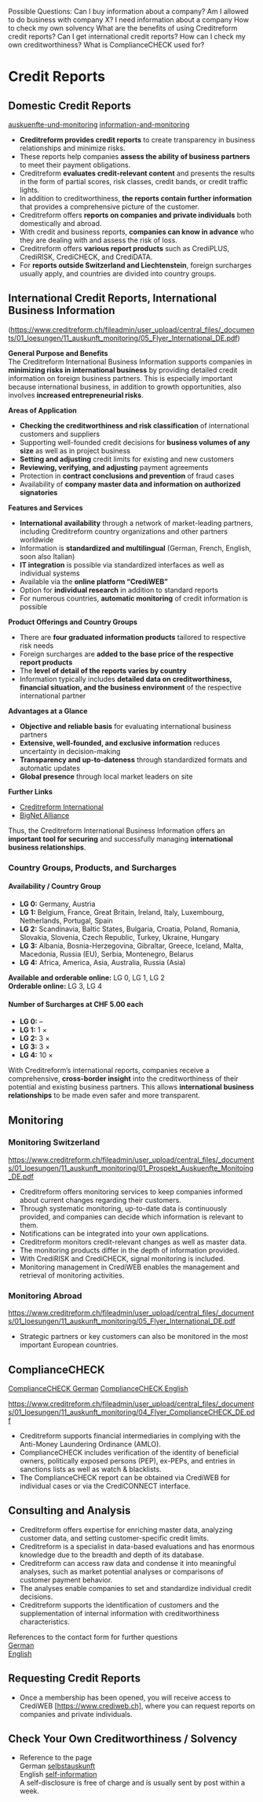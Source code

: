 Possible Questions:
Can I buy information about a company?
Am I allowed to do business with company X?
I need information about a company
How to check my own solvency
What are the benefits of using Creditreform credit reports?
Can I get international credit reports?
How can I check my own creditworthiness?
What is ComplianceCHECK used for?

# Credit Reports

## Domestic Credit Reports
[auskuenfte-und-monitoring](https://www.creditreform.ch/loesungen/auskuenfte-und-monitoring)
[information-and-monitoring](https://www.creditreform.ch/en/solutions/information-and-monitoring)
- **Creditreform provides credit reports** to create transparency in business relationships and minimize risks.
- These reports help companies **assess the ability of business partners** to meet their payment obligations.
- Creditreform **evaluates credit-relevant content** and presents the results in the form of partial scores, risk classes, credit bands, or credit traffic lights.
- In addition to creditworthiness, **the reports contain further information** that provides a comprehensive picture of the customer.
- Creditreform offers **reports on companies and private individuals** both domestically and abroad.
- With credit and business reports, **companies can know in advance** who they are dealing with and assess the risk of loss.
- Creditreform offers **various report products** such as CrediPLUS, CrediRISK, CrediCHECK, and CrediDATA.
- For **reports outside Switzerland and Liechtenstein**, foreign surcharges usually apply, and countries are divided into country groups.

## International Credit Reports, International Business Information
(https://www.creditreform.ch/fileadmin/user_upload/central_files/_documents/01_loesungen/11_auskunft_monitoring/05_Flyer_International_DE.pdf)

**General Purpose and Benefits**  
The Creditreform International Business Information supports companies in **minimizing risks in international business** by providing detailed credit information on foreign business partners. This is especially important because international business, in addition to growth opportunities, also involves **increased entrepreneurial risks**.

**Areas of Application**  
- **Checking the creditworthiness and risk classification** of international customers and suppliers
- Supporting well-founded credit decisions for **business volumes of any size** as well as in project business
- **Setting and adjusting** credit limits for existing and new customers
- **Reviewing, verifying, and adjusting** payment agreements
- Protection in **contract conclusions and prevention** of fraud cases
- Availability of **company master data and information on authorized signatories**

**Features and Services**  
- **International availability** through a network of market-leading partners, including Creditreform country organizations and other partners worldwide
- Information is **standardized and multilingual** (German, French, English, soon also Italian)
- **IT integration** is possible via standardized interfaces as well as individual systems
- Available via the **online platform “CrediWEB”**
- Option for **individual research** in addition to standard reports
- For numerous countries, **automatic monitoring** of credit information is possible

**Product Offerings and Country Groups**  
- There are **four graduated information products** tailored to respective risk needs
- Foreign surcharges are **added to the base price of the respective report products**
- The **level of detail of the reports varies by country**
- Information typically includes **detailed data on creditworthiness, financial situation, and the business environment** of the respective international partner

**Advantages at a Glance**  
- **Objective and reliable basis** for evaluating international business partners
- **Extensive, well-founded, and exclusive information** reduces uncertainty in decision-making
- **Transparency and up-to-dateness** through standardized formats and automatic updates
- **Global presence** through local market leaders on site

**Further Links**  
- [Creditreform International](http://www.creditreform.com/)
- [BigNet Alliance](http://www.bignetalliance.com/)

Thus, the Creditreform International Business Information offers an **important tool for securing** and successfully managing **international business relationships**.

### Country Groups, Products, and Surcharges

#### Availability / Country Group

- **LG 0:** Germany, Austria
- **LG 1:** Belgium, France, Great Britain, Ireland, Italy, Luxembourg, Netherlands, Portugal, Spain
- **LG 2:** Scandinavia, Baltic States, Bulgaria, Croatia, Poland, Romania, Slovakia, Slovenia, Czech Republic, Turkey, Ukraine, Hungary
- **LG 3:** Albania, Bosnia-Herzegovina, Gibraltar, Greece, Iceland, Malta, Macedonia, Russia (EU), Serbia, Montenegro, Belarus
- **LG 4:** Africa, America, Asia, Australia, Russia (Asia)

**Available and orderable online:** LG 0, LG 1, LG 2  
**Orderable online:** LG 3, LG 4  

#### Number of Surcharges at CHF 5.00 each

- **LG 0:** –
- **LG 1:** 1 ×
- **LG 2:** 3 ×
- **LG 3:** 3 ×
- **LG 4:** 10 ×

With Creditreform’s international reports, companies receive a comprehensive, **cross-border insight** into the creditworthiness of their potential and existing business partners. This allows **international business relationships** to be made even safer and more transparent.

## Monitoring

### Monitoring Switzerland
https://www.creditreform.ch/fileadmin/user_upload/central_files/_documents/01_loesungen/11_auskunft_monitoring/01_Prospekt_Auskuenfte_Monitoing_DE.pdf
- Creditreform offers monitoring services to keep companies informed about current changes regarding their customers.
- Through systematic monitoring, up-to-date data is continuously provided, and companies can decide which information is relevant to them.
- Notifications can be integrated into your own applications.
- Creditreform monitors credit-relevant changes as well as master data.
- The monitoring products differ in the depth of information provided.
- With CrediRISK and CrediCHECK, signal monitoring is included.
- Monitoring management in CrediWEB enables the management and retrieval of monitoring activities.

### Monitoring Abroad
https://www.creditreform.ch/fileadmin/user_upload/central_files/_documents/01_loesungen/11_auskunft_monitoring/05_Flyer_International_DE.pdf
- Strategic partners or key customers can also be monitored in the most important European countries.

## ComplianceCHECK
[ComplianceCHECK German](https://www.creditreform.ch/loesungen/know-your-customer)
[ComplianceCHECK English](https://www.creditreform.ch/en/solutions/know-your-customer)

https://www.creditreform.ch/fileadmin/user_upload/central_files/_documents/01_loesungen/11_auskunft_monitoring/04_Flyer_ComplianceCHECK_DE.pdf
- Creditreform supports financial intermediaries in complying with the Anti-Money Laundering Ordinance (AMLO).
- ComplianceCHECK includes verification of the identity of beneficial owners, politically exposed persons (PEP), ex-PEPs, and entries in sanctions lists as well as watch & blacklists.
- The ComplianceCHECK report can be obtained via CrediWEB for individual cases or via the CrediCONNECT interface.

## Consulting and Analysis

- Creditreform offers expertise for enriching master data, analyzing customer data, and setting customer-specific credit limits.
- Creditreform is a specialist in data-based evaluations and has enormous knowledge due to the breadth and depth of its database.
- Creditreform can access raw data and condense it into meaningful analyses, such as market potential analyses or comparisons of customer payment behavior.
- The analyses enable companies to set and standardize individual credit decisions.
- Creditreform supports the identification of customers and the supplementation of internal information with creditworthiness characteristics.

References to the contact form for further questions  
[German](https://www.creditreform.ch/creditreform/kontakt)  
[English](https://www.creditreform.ch/en/creditreform/contact)

## Requesting Credit Reports
- Once a membership has been opened, you will receive access to CrediWEB [https://www.crediweb.ch], where you can request reports on companies and private individuals.

## Check Your Own Creditworthiness / Solvency
- Reference to the page  
German [selbstauskunft](https://www.creditreform.ch/ihr-recht/selbstauskunft)  
English [self-information](https://www.creditreform.ch/en/your-right/self-information)  
  A self-disclosure is free of charge and is usually sent by post within a week.